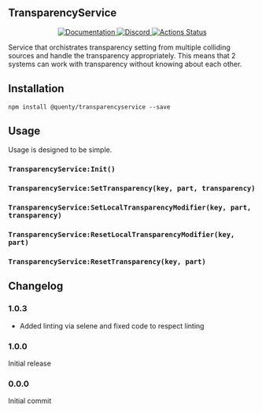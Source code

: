 ## TransparencyService
<div align="center">
  <a href="http://quenty.github.io/api/">
    <img src="https://img.shields.io/badge/docs-website-green.svg" alt="Documentation" />
  </a>
  <a href="https://discord.gg/mhtGUS8">
    <img src="https://img.shields.io/badge/discord-nevermore-blue.svg" alt="Discord" />
  </a>
  <a href="https://github.com/Quenty/NevermoreEngine/actions">
    <img src="https://github.com/Quenty/NevermoreEngine/workflows/lint/badge.svg" alt="Actions Status" />
  </a>
</div>

Service that orchistrates transparency setting from multiple colliding sources and handle the transparency appropriately. This means that 2 systems can work with transparency without knowing about each other.

## Installation
```
npm install @quenty/transparencyservice --save
```

## Usage
Usage is designed to be simple.

### `TransparencyService:Init()`

### `TransparencyService:SetTransparency(key, part, transparency)`

### `TransparencyService:SetLocalTransparencyModifier(key, part, transparency)`

### `TransparencyService:ResetLocalTransparencyModifier(key, part)`

### `TransparencyService:ResetTransparency(key, part)`


## Changelog

### 1.0.3
- Added linting via selene and fixed code to respect linting

### 1.0.0
Initial release

### 0.0.0
Initial commit

